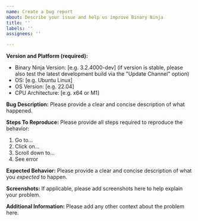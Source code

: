 ```yaml
---
name: Create a bug report
about: Describe your issue and help us improve Binary Ninja
title: ''
labels: ''
assignees: ''

---
```


**Version and Platform (required):**
- Binary Ninja Version: [e.g. 3.2.4000-dev] (if version is stable, please also test the latest development build via the "Update Channel" option)
- OS: [e.g. Ubuntu Linux]
- OS Version: [e.g. 22.04]
- CPU Architecture: [e.g. x64 or M1]

**Bug Description:**
Please provide a clear and concise description of what happened.

**Steps To Reproduce:**
Please provide all steps required to reproduce the behavior:
1. Go to...
2. Click on...
3. Scroll down to...
4. See error

**Expected Behavior:**
Please provide a clear and concise description of what you *expected* to happen.

**Screenshots:**
If applicable, please add screenshots here to help explain your problem.

**Additional Information:**
Please add any other context about the problem here.
